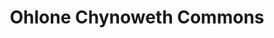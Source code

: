 ---
title: Ohlone Chynoweth Commons
phone: (408) 265-9374
website: http://www.edenhousing.org/property/ohlone-chynoweth-commons
management: Eden Housing Management, Inc.
location: "San Jose"
tags: []
---